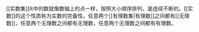 [[实数集]]$\mathbb R$中的数就像数轴上的点一样，按照大小顺序排列，是连续不断的。[[实数]]的这个性质称为实数的完备性。任意两个[[有理数集|有理数]]之间都有[[无理数]]，任意两个无理数之间都有无理数，任意两个无理数之间都有有理数。